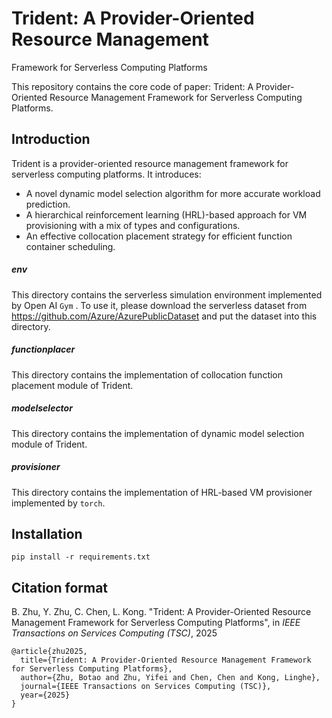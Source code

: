 # Trident: A Provider-Oriented Resource Management
Framework for Serverless Computing Platforms

This repository contains the core code of paper: Trident: A Provider-Oriented Resource Management Framework for Serverless Computing Platforms.

## Introduction

Trident is a provider-oriented resource management framework for serverless computing platforms. It introduces:

- A novel dynamic model selection algorithm for more accurate workload prediction. 
- A hierarchical reinforcement learning (HRL)-based approach for VM provisioning with a mix of types and configurations. 
- An effective collocation placement strategy for efficient function container scheduling.

##### env

This directory contains the serverless simulation environment implemented by Open AI `Gym` . To use it, please download the serverless dataset from https://github.com/Azure/AzurePublicDataset and put the dataset into this directory.

##### functionplacer

This directory contains the implementation of collocation function placement module of Trident.

##### modelselector

This directory contains the implementation of dynamic model selection module of Trident.

##### provisioner

This directory contains the implementation of HRL-based VM provisioner implemented by `torch`.

## Installation

```
pip install -r requirements.txt
```

## Citation format

B. Zhu, Y. Zhu, C. Chen, L. Kong. "Trident: A Provider-Oriented Resource Management Framework for Serverless Computing Platforms", in *IEEE Transactions on Services Computing (TSC)*, 2025

```
@article{zhu2025,
  title={Trident: A Provider-Oriented Resource Management Framework for Serverless Computing Platforms},
  author={Zhu, Botao and Zhu, Yifei and Chen, Chen and Kong, Linghe},
  journal={IEEE Transactions on Services Computing (TSC)},
  year={2025}
}
```

